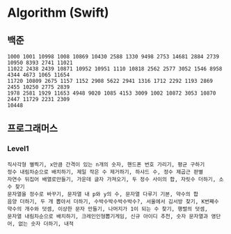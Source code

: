 # Algorithm (Swift)

## 백준
    1000 1001 10998 1008 10869 10430 2588 1330 9498 2753 14681 2884 2739 10950 8393 2741 11021 
    11022 2438 2439 10871 10952 10951 1110 10818 2562 2577 3052 1546 8958 4344 4673 1065 11654 
    11720 10809 2675 1157 1152 2908 5622 2941 1316 1712 2292 1193 2869 2455 10250 2775 2839
    1978 2581 1929 11653 4948 9020 1085 4153 3009 1002 10872 3053 10870 2447 11729 2231 2309
    10448

## 프로그래머스
### Level1
    직사각형 별찍기, x만큼 간격이 있는 n개의 숫자, 핸드폰 번호 가리기, 평균 구하기
    정수 내림차순으로 배치하기, 제일 작은 수 제거하기, 하샤드 수, 정수 제곱근 판별
    자연수 뒤집어 배열로만들기, 가운데 글자 가져오기, 두 정수 사이의 합, 자릿수 더하기, 소수 찾기
    문자열을 정수로 바꾸기, 문자열 내 p와 y의 수, 문자열 다루기 기본, 약수의 합
    음양 더하기, 두 개 뽑아서 더하기, 수박수박수박수박수?, 서울에서 김서방 찾기, K번째수
    약수의 개수와 덧셈, 이상한 문자 만들기, 나머지가 1이 되는 수 찾기, 행렬의 덧셈,
    문자열 내림차순으로 배치하기, 크레인인형뽑기게임, 신규 아이디 추천, 숫자 문자열과 영단어, 없는 숫자 더하기, 내적
